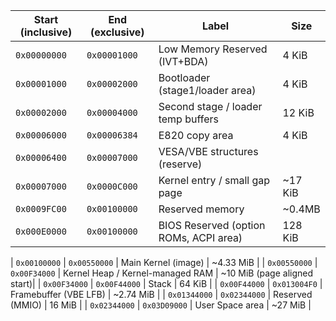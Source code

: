 | Start (inclusive) | End (exclusive) | Label  | Size |
| ----------------- | --------------- | -------------------------------------- | --------- |
| `0x00000000`      | `0x00001000`    | Low Memory Reserved (IVT+BDA)          | 4 KiB|
| `0x00001000`      | `0x00002000`    | Bootloader (stage1/loader area)        | 4 KiB|
| `0x00002000`      | `0x00004000`    | Second stage / loader temp buffers     | 12 KiB            |
| `0x00006000`      | `0x00006384`    | E820 copy area    | 4 KiB|
| `0x00006400`      | `0x00007000`    | VESA/VBE structures (reserve)
| `0x00007000`      | `0x0000C000`    | Kernel entry / small gap page         | \~17 KiB|
| `0x0009FC00`      | `0x00100000`    | Reserved memory | \~0.4MB |
| `0x000E0000`      | `0x00100000`    | BIOS Reserved (option ROMs, ACPI area) | 128 KiB           |


| `0x00100000`      | `0x00550000`    | Main Kernel (image)                    | \~4.33 MiB        |
| `0x00550000`      | `0x00F34000`    | Kernel Heap / Kernel-managed RAM       | \~10 MiB (page aligned start)|
| `0x00F34000`      | `0x00F44000`    | Stack       | 64 KiB |
| `0x00F44000`      | `0x013004F0`    | Framebuffer (VBE LFB)                  | \~2.74 MiB        |
| `0x01344000`      | `0x02344000`    | Reserved (MMIO)                        | 16 MiB            |
| `0x02344000`      | `0x03D09000`    | User Space area                        | \~27 MiB          |

